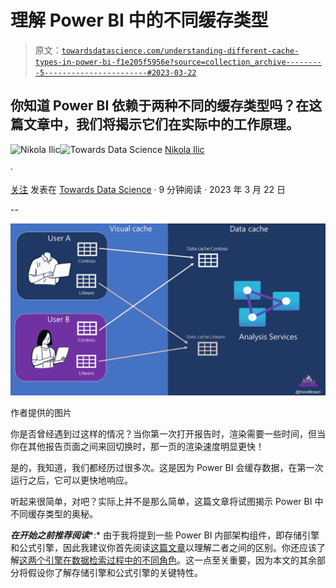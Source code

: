 # 理解 Power BI 中的不同缓存类型

> 原文：[`towardsdatascience.com/understanding-different-cache-types-in-power-bi-f1e205f5956e?source=collection_archive---------5-----------------------#2023-03-22`](https://towardsdatascience.com/understanding-different-cache-types-in-power-bi-f1e205f5956e?source=collection_archive---------5-----------------------#2023-03-22)

## 你知道 Power BI 依赖于两种不同的缓存类型吗？在这篇文章中，我们将揭示它们在实际中的工作原理。

[](https://datamozart.medium.com/?source=post_page-----f1e205f5956e--------------------------------)![Nikola Ilic](https://datamozart.medium.com/?source=post_page-----f1e205f5956e--------------------------------)[](https://towardsdatascience.com/?source=post_page-----f1e205f5956e--------------------------------)![Towards Data Science](https://towardsdatascience.com/?source=post_page-----f1e205f5956e--------------------------------) [Nikola Ilic](https://datamozart.medium.com/?source=post_page-----f1e205f5956e--------------------------------)

·

[关注](https://medium.com/m/signin?actionUrl=https%3A%2F%2Fmedium.com%2F_%2Fsubscribe%2Fuser%2F64005b7daa38&operation=register&redirect=https%3A%2F%2Ftowardsdatascience.com%2Funderstanding-different-cache-types-in-power-bi-f1e205f5956e&user=Nikola+Ilic&userId=64005b7daa38&source=post_page-64005b7daa38----f1e205f5956e---------------------post_header-----------) 发表在 [Towards Data Science](https://towardsdatascience.com/?source=post_page-----f1e205f5956e--------------------------------) · 9 分钟阅读 · 2023 年 3 月 22 日 [](https://medium.com/m/signin?actionUrl=https%3A%2F%2Fmedium.com%2F_%2Fvote%2Ftowards-data-science%2Ff1e205f5956e&operation=register&redirect=https%3A%2F%2Ftowardsdatascience.com%2Funderstanding-different-cache-types-in-power-bi-f1e205f5956e&user=Nikola+Ilic&userId=64005b7daa38&source=-----f1e205f5956e---------------------clap_footer-----------)

--

[](https://medium.com/m/signin?actionUrl=https%3A%2F%2Fmedium.com%2F_%2Fbookmark%2Fp%2Ff1e205f5956e&operation=register&redirect=https%3A%2F%2Ftowardsdatascience.com%2Funderstanding-different-cache-types-in-power-bi-f1e205f5956e&source=-----f1e205f5956e---------------------bookmark_footer-----------)![](img/e99a5018a6e415699cf2771f590b9514.png)

作者提供的图片

你是否曾经遇到过这样的情况？当你第一次打开报告时，渲染需要一些时间，但当你在其他报告页面之间来回切换时，那一页的渲染速度明显更快！

是的，我知道，我们都经历过很多次。这是因为 Power BI 会缓存数据，在第一次运行之后，它可以更快地响应。

听起来很简单，对吧？实际上并不是那么简单，这篇文章将试图揭示 Power BI 中不同缓存类型的奥秘。

***在开始之前推荐阅读****:* 由于我将提到一些 Power BI 内部架构组件，即存储引擎和公式引擎，因此我建议你首先阅读[这篇文章](https://data-mozart.com/vertipaq-brain-muscles-behind-power-bi/)以理解二者之间的区别。你还应该了解[这两个引擎在数据检索过程中的不同角色](https://data-mozart.com/inside-vertipaq-compress-for-success/)。这一点至关重要，因为本文的其余部分将假设你了解存储引擎和公式引擎的关键特性。
